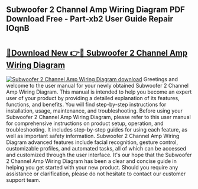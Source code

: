 ## Subwoofer 2 Channel Amp Wiring Diagram PDF Download Free - Part-xb2 User Guide Repair IOqnB

# <h2><a href="http://dfidwmq.blite.top/?on=Subwoofer+2+Channel+Amp+Wiring+Diagram">🔗Download New 👉🔴 Subwoofer 2 Channel Amp Wiring Diagram</a></h2>

[![Subwoofer 2 Channel Amp Wiring Diagram download](https://i.imgur.com/lujVjoI.png)](http://dfidwmq.blite.top/?on=Subwoofer+2+Channel+Amp+Wiring+Diagram)
Greetings and welcome to the user manual for your newly obtained Subwoofer 2 Channel Amp Wiring Diagram. This manual is intended to help you become an expert user of your product by providing a detailed explanation of its features, functions, and benefits. You will find step-by-step instructions for installation, usage, maintenance, and troubleshooting. Before using your Subwoofer 2 Channel Amp Wiring Diagram, please refer to this user manual for comprehensive instructions on product setup, operation, and troubleshooting. It includes step-by-step guides for using each feature, as well as important safety information. Subwoofer 2 Channel Amp Wiring Diagram advanced features include facial recognition, gesture control, customizable profiles, and automated tasks, all of which can be accessed and customized through the user interface. It's our hope that the Subwoofer 2 Channel Amp Wiring Diagram has been a clear and concise guide in helping you get started with your new product. Should you require any assistance or clarification, please do not hesitate to contact our customer support team.
